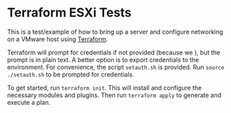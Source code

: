 # Terraform ESXi Tests

This is a test/example of how to bring up a server and configure networking on 
a VMware host using [Terraform](https://terraform.io).

Terraform will prompt for credentials if not provided (because we ), but the prompt is in
plain text. A better option is to export credentials to the environment. For
convenience, the script `setauth.sh` is provided. Run `source ./setauth.sh`
to be prompted for credentials.

To get started, run `terraform init`. This will install and configure the
necessary modules and plugins. Then run `terraform apply` to generate and
execute a plan.